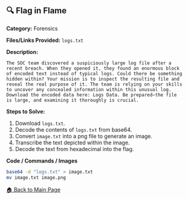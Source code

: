 ## 🔍 Flag in Flame
**Category:** Forensics

**Files/Links Provided:** ```logs.txt```


**Description:**  

```
The SOC team discovered a suspiciously large log file after a
recent breach. When they opened it, they found an enormous block
of encoded text instead of typical logs. Could there be something
hidden within? Your mission is to inspect the resulting file and
reveal the real purpose of it. The team is relying on your skills
to uncover any concealed information within this unusual log.
Download the encoded data here: Logs Data. Be prepared—the file
is large, and examining it thoroughly is crucial.
```

**Steps to Solve:**  
1. Download ```logs.txt```.
2. Decode the contents of ```logs.txt``` from base64.
3. Convert ```image.txt``` into a png file to generate an image.
4. Transcribe the text depicted within the image.
5. Decode the text from hexadecimal into the flag.


**Code / Commands / Images**
```bash
base64 -d "logs.txt" > image.txt
mv image.txt image.png
```
[🏠 Back to Main Page](https://github.com/Greenest-Guy/CMU-Africa-picoMini-Writeup)